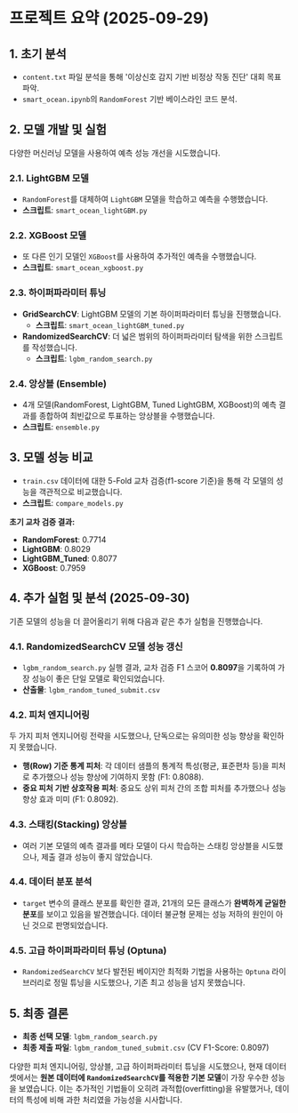 # 프로젝트 요약 (2025-09-29)

## 1. 초기 분석
- `content.txt` 파일 분석을 통해 '이상신호 감지 기반 비정상 작동 진단' 대회 목표 파악.
- `smart_ocean.ipynb`의 `RandomForest` 기반 베이스라인 코드 분석.

## 2. 모델 개발 및 실험
다양한 머신러닝 모델을 사용하여 예측 성능 개선을 시도했습니다.

### 2.1. LightGBM 모델
- `RandomForest`를 대체하여 `LightGBM` 모델을 학습하고 예측을 수행했습니다.
- **스크립트**: `smart_ocean_lightGBM.py`

### 2.2. XGBoost 모델
- 또 다른 인기 모델인 `XGBoost`를 사용하여 추가적인 예측을 수행했습니다.
- **스크립트**: `smart_ocean_xgboost.py`

### 2.3. 하이퍼파라미터 튜닝
- **GridSearchCV**: LightGBM 모델의 기본 하이퍼파라미터 튜닝을 진행했습니다.
  - **스크립트**: `smart_ocean_lightGBM_tuned.py`
- **RandomizedSearchCV**: 더 넓은 범위의 하이퍼파라미터 탐색을 위한 스크립트를 작성했습니다.
  - **스크립트**: `lgbm_random_search.py`

### 2.4. 앙상블 (Ensemble)
- 4개 모델(RandomForest, LightGBM, Tuned LightGBM, XGBoost)의 예측 결과를 종합하여 최빈값으로 투표하는 앙상블을 수행했습니다.
- **스크립트**: `ensemble.py`

## 3. 모델 성능 비교
- `train.csv` 데이터에 대한 5-Fold 교차 검증(f1-score 기준)을 통해 각 모델의 성능을 객관적으로 비교했습니다.
- **스크립트**: `compare_models.py`

**초기 교차 검증 결과:**
- **RandomForest**: 0.7714
- **LightGBM**: 0.8029
- **LightGBM_Tuned**: 0.8077
- **XGBoost**: 0.7959

## 4. 추가 실험 및 분석 (2025-09-30)
기존 모델의 성능을 더 끌어올리기 위해 다음과 같은 추가 실험을 진행했습니다.

### 4.1. RandomizedSearchCV 모델 성능 갱신
- `lgbm_random_search.py` 실행 결과, 교차 검증 F1 스코어 **0.8097**을 기록하여 가장 성능이 좋은 단일 모델로 확인되었습니다.
- **산출물**: `lgbm_random_tuned_submit.csv`

### 4.2. 피처 엔지니어링
두 가지 피처 엔지니어링 전략을 시도했으나, 단독으로는 유의미한 성능 향상을 확인하지 못했습니다.
- **행(Row) 기준 통계 피처**: 각 데이터 샘플의 통계적 특성(평균, 표준편차 등)을 피처로 추가했으나 성능 향상에 기여하지 못함 (F1: 0.8088).
- **중요 피처 기반 상호작용 피처**: 중요도 상위 피처 간의 조합 피처를 추가했으나 성능 향상 효과 미미 (F1: 0.8092).

### 4.3. 스태킹(Stacking) 앙상블
- 여러 기본 모델의 예측 결과를 메타 모델이 다시 학습하는 스태킹 앙상블을 시도했으나, 제출 결과 성능이 좋지 않았습니다.

### 4.4. 데이터 분포 분석
- `target` 변수의 클래스 분포를 확인한 결과, 21개의 모든 클래스가 **완벽하게 균일한 분포**를 보이고 있음을 발견했습니다. 데이터 불균형 문제는 성능 저하의 원인이 아닌 것으로 판명되었습니다.

### 4.5. 고급 하이퍼파라미터 튜닝 (Optuna)
- `RandomizedSearchCV` 보다 발전된 베이지안 최적화 기법을 사용하는 `Optuna` 라이브러리로 정밀 튜닝을 시도했으나, 기존 최고 성능을 넘지 못했습니다.

## 5. 최종 결론
- **최종 선택 모델**: `lgbm_random_search.py`
- **최종 제출 파일**: `lgbm_random_tuned_submit.csv` (CV F1-Score: 0.8097)

다양한 피처 엔지니어링, 앙상블, 고급 하이퍼파라미터 튜닝을 시도했으나, 현재 데이터셋에서는 **원본 데이터에 `RandomizedSearchCV`를 적용한 기본 모델**이 가장 우수한 성능을 보였습니다. 이는 추가적인 기법들이 오히려 과적합(overfitting)을 유발했거나, 데이터의 특성에 비해 과한 처리였을 가능성을 시사합니다.
